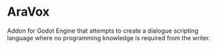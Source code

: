 # AraVox
 Addon for Godot Engine that attempts to create a dialogue scripting language where no programming knowledge is required from the writer.
